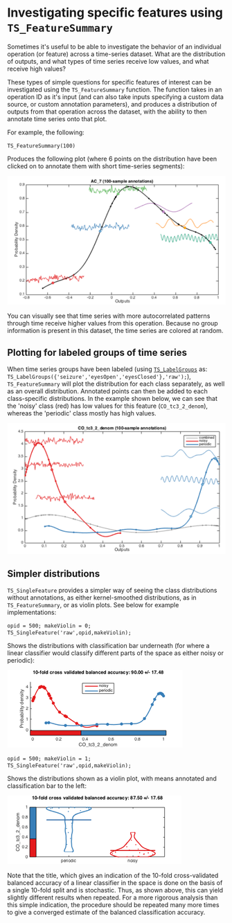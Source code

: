 # Investigating specific features using `TS_FeatureSummary`

Sometimes it's useful to be able to investigate the behavior of an individual operation (or feature) across a time-series dataset.
What are the distribution of outputs, and what types of time series receive low values, and what receive high values?

These types of simple questions for specific features of interest can be investigated using the `TS_FeatureSummary` function.
The function takes in an operation ID as it's input (and can also take inputs specifying a custom data source, or custom annotation parameters), and produces a distribution of outputs from that operation across the dataset, with the ability to then annotate time series onto that plot.

For example, the following:

    TS_FeatureSummary(100)

Produces the following plot (where 6 points on the distribution have been clicked on to annotate them with short time-series segments):

![](img/TS_FeatureSummary.png)

You can visually see that time series with more autocorrelated patterns through time receive higher values from this operation.
Because no group information is present in this dataset, the time series are colored at random.

## Plotting for labeled groups of time series

When time series groups have been labeled (using [`TS_LabelGroups`](grouping.md) as: `TS_LabelGroups({'seizure','eyesOpen','eyesClosed'},'raw');`), `TS_FeatureSummary` will plot the distribution for each class separately, as well as an overall distribution.
Annotated points can then be added to each class-specific distributions.
In the example shown below, we can see that the 'noisy' class (red) has low values for this feature (`CO_tc3_2_denom`), whereas the 'periodic' class mostly has high values.

![](img/TS_FeatureSummary_grouped.png)

## Simpler distributions
`TS_SingleFeature` provides a simpler way of seeing the class distributions without annotations, as either kernel-smoothed distributions, as in `TS_FeatureSummary`, or as violin plots.
See below for example implementations:

    opid = 500; makeViolin = 0;
    TS_SingleFeature('raw',opid,makeViolin);

Shows the distributions with classification bar underneath (for where a linear classifier would classify different parts of the space as either noisy or periodic):

![](img/TS_SingleFeature_1.png)

    opid = 500; makeViolin = 1;
    TS_SingleFeature('raw',opid,makeViolin);

Shows the distributions shown as a violin plot, with means annotated and classification bar to the left:

![](img/TS_SingleFeature_2.png)

Note that the title, which gives an indication of the 10-fold cross-validated balanced accuracy of a linear classifier in the space is done on the basis of a single 10-fold split and is stochastic.
Thus, as shown above, this can yield slightly different results when repeated.
For a more rigorous analysis than this simple indication, the procedure should be repeated many more times to give a converged estimate of the balanced classification accuracy.
